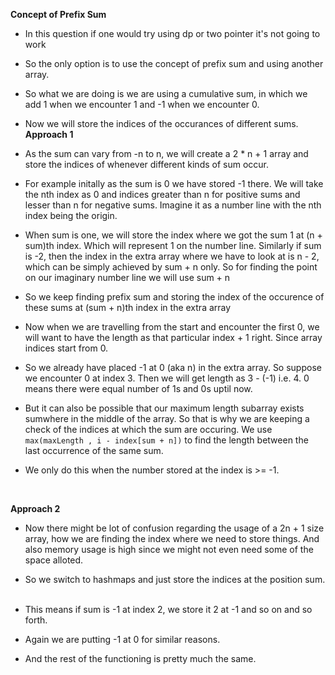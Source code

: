 **Concept of Prefix Sum**
​
* In this question if one would try using dp or two pointer it's not going to work
* So the only option is to use the concept of prefix sum and using another array.
* So what we are doing is we are using a cumulative sum, in which we add 1 when we encounter 1 and -1 when we encounter 0.
* Now we will store the indices of the occurances of different sums.
​
**Approach 1**
* As the sum can vary from -n to n, we will create a 2 * n + 1 array and store the indices of whenever different kinds of sum occur.
​

* For example initally as the sum is 0 we have stored -1 there. We will take the nth index as 0 and indices greater than n for positive sums and lesser than n for negative sums. Imagine it as a number line with the nth index being the origin.
​

* When sum is one, we will store the index where we got the sum 1 at (n + sum)th index. Which will represent 1 on the number line. Similarly if sum is -2, then the index in the extra array where we have to look at is n - 2, which can be simply achieved by sum + n only. So for finding the point on our imaginary number line we will use sum + n
​

* So we keep finding prefix sum and storing the index of the occurence of these sums at (sum + n)th index in the extra array
​

* Now when we are travelling from the start and encounter the first 0, we will want to have the length as that particular index + 1 right. Since array indices start from 0.
​

* So we already have placed -1 at 0 (aka n) in the extra array. So suppose we encounter 0 at index 3. Then we will get length as 3 - (-1) i.e. 4. 0 means there were equal number of 1s and 0s uptil now.
​

* But it can also be possible that our maximum length subarray exists sumwhere in the middle of the array. So that is why we are keeping a check of the indices at which the sum are occuring. We use ```max(maxLength , i - index[sum + n])``` to find the length between the last occurrence of the same sum.
​

* We only do this when the number stored at the index is >= -1.
​

​


**Approach 2**
* Now there might be lot of confusion regarding the usage of a 2n + 1 size array, how we are finding the index where we need to store things. And also memory usage is high since we might not even need some of the space alloted.
​

* So we switch to hashmaps and just store the indices at the position sum.
​

* This means if sum is -1 at index 2, we store it 2 at -1 and so on and so forth.
​

* Again we are putting -1 at 0 for similar reasons.
​

* And the rest of the functioning is pretty much the same.
​
​
​
